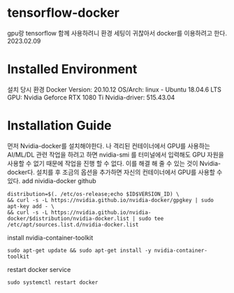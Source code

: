 # tensorflow-docker
gpu랑 tensorflow 함께 사용하려니 환경 세팅이 귀찮아서 docker를 이용하려고 한다.
2023.02.09

# Installed Environment
설치 당시 환경
Docker Version: 20.10.12
OS/Arch: linux - Ubuntu 18.04.6 LTS
GPU: Nvidia Geforce RTX 1080 Ti
Nvidia-driver: 515.43.04 

# Installation Guide
먼저 Nvidia-docker를 설치해야한다.
나 격리된 컨테이너에서 GPU를 사용하는 AI/ML/DL 관련 작업을 하려고 하면 nvidia-smi 를 터미널에서 입력해도 GPU 자원을 사용할 수 없기 때문에 작업을 진행 할 수 없다. 이를 해결 해 줄 수 있는 것이 Nvidia-docker다. 설치를 후 조금의 옵션을 추가하면 자신의 컨테이너에서 GPU를 사용할 수 있다.
add nividia-docker github
```
distribution=$(. /etc/os-release;echo $ID$VERSION_ID) \
&& curl -s -L https://nvidia.github.io/nvidia-docker/gpgkey | sudo apt-key add - \
&& curl -s -L https://nvidia.github.io/nvidia-docker/$distribution/nvidia-docker.list | sudo tee /etc/apt/sources.list.d/nvidia-docker.list
```
install nvidia-container-toolkit
```
sudo apt-get update && sudo apt-get install -y nvidia-container-toolkit
```
restart docker service
```
sudo systemctl restart docker
```
